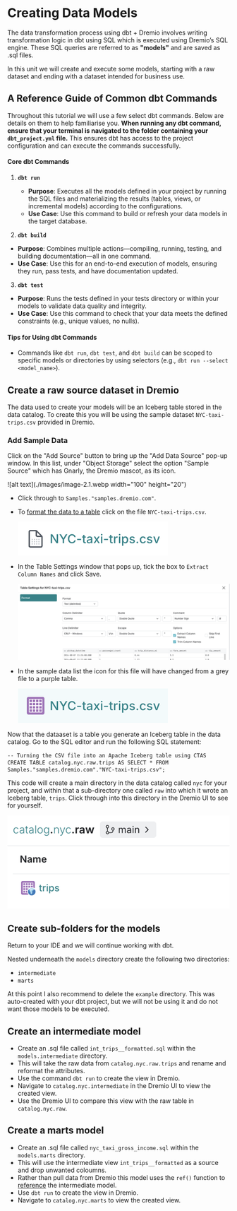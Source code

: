 # Creating Data Models

The data transformation process using dbt + Dremio involves writing transformation logic in dbt using SQL which is executed using Dremio’s SQL engine. These SQL queries are referred to as **"models"** and are saved as .sql files. 

In this unit we will create and execute some models, starting with a raw dataset and ending with a dataset intended for business use.

## A Reference Guide of Common dbt Commands

Throughout this tutorial we will use a few select dbt commands. Below are details on them to help familiarise you. **When running any dbt command, ensure that your terminal is navigated to the folder containing your `dbt_project.yml` file.** This ensures dbt has access to the project configuration and can execute the commands successfully.

#### **Core dbt Commands**

1. **`dbt run`**
   - **Purpose**: Executes all the models defined in your project by running the SQL files and materializing the results (tables, views, or incremental models) according to the configurations.
   - **Use Case**: Use this command to build or refresh your data models in the target database.

2. **`dbt build`**

- **Purpose**: Combines multiple actions—compiling, running, testing, and building documentation—all in one command.
- **Use Case**: Use this for an end-to-end execution of models, ensuring they run, pass tests, and have documentation updated.

3. **`dbt test`**

- **Purpose**: Runs the tests defined in your tests directory or within your models to validate data quality and integrity.
- **Use Case**: Use this command to check that your data meets the defined constraints (e.g., unique values, no nulls).

#### Tips for Using dbt Commands

- Commands like `dbt run`, `dbt test`, and `dbt build` can be scoped to specific models or directories by using selectors (e.g., `dbt run --select <model_name>`).


## Create a raw source dataset in Dremio

The data used to create your models will be an Iceberg table stored in the data catalog. To create this you will be using the sample dataset `NYC-taxi-trips.csv` provided in Dremio. 

### Add Sample Data
Click on the "Add Source" button to bring up the "Add Data Source" pop-up window. In this list, under "Object Storage" select the option "Sample Source" which has Gnarly, the Dremio mascot, as its icon.

  ![alt text](./images/image-2.1.webp width="100" height="20")

- Click through to `Samples."samples.dremio.com"`. 
- To [format the data to a table](https://docs.dremio.com/current/sonar/data-sources/entity-promotion/) click on the file `NYC-taxi-trips.csv`.

  ![alt text](./images/image-2.2.webp)

- In the Table Settings window that pops up, tick the box to `Extract Column Names` and click Save.

  ![alt text](./images/image-2.3.webp)

- In the sample data list the icon for this file will have changed from a grey file to a purple table.

  ![alt text](./images/image-2.4.webp)

Now that the dataaset is a table you generate an Iceberg table in the data catalog. Go to the SQL editor and run the following SQL statement:

```
-- Turning the CSV file into an Apache Iceberg table using CTAS
CREATE TABLE catalog.nyc.raw.trips AS SELECT * FROM Samples."samples.dremio.com"."NYC-taxi-trips.csv";
```

This code will create a main directory in the data catalog called `nyc` for your project, and within that a sub-directory one called `raw` into which it wrote an Iceberg table, `trips`. Click through into this directory in the Dremio UI to see for yourself.

  ![alt text](./images/image-2.5.webp)


## Create sub-folders for the models

Return to your IDE and we will continue working with dbt.

Nested underneath the `models` directory create the following two directories:
 - `intermediate`
 - `marts`

At this point I also recommend to delete the `example` directory. This was auto-created with your dbt project, but we will not be using it and do not want those models to be executed.

## Create an intermediate model

- Create an .sql file called `int_trips__formatted.sql` within the `models.intermediate` directory. 
- This will take the raw data from `catalog.nyc.raw.trips` and rename and reformat the attributes.
- Use the command `dbt run` to create the view in Dremio.
- Navigate to `catalog.nyc.intermediate` in the Dremio UI to view the created view.
- Use the Dremio UI to compare this view with the raw table in `catalog.nyc.raw`.

## Create a marts model

- Create an .sql file called `nyc_taxi_gross_income.sql` within the `models.marts` directory. 
- This will use the intermediate view `int_trips__formatted` as a source and drop unwanted coloumns.
- Rather than pull data from Dremio this model uses the `ref()` function to [reference](https://docs.getdbt.com/reference/dbt-jinja-functions/ref) the intermediate model. 
- Use `dbt run` to create the view in Dremio.
- Navigate to `catalog.nyc.marts` to view the created view.